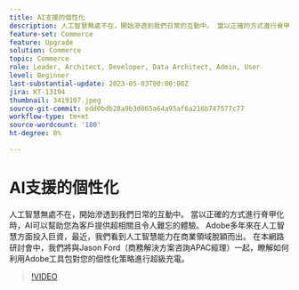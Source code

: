 ```yaml
---
title: AI支援的個性化
description: 人工智慧無處不在，開始滲透到我們日常的互動中。 當以正確的方式進行脊甲化時，AI可以幫助您為客戶提供超相關且令人難忘的體驗。 Adobe多年來在人工智慧方面投入巨資，最近，我們看到人工智慧能力在商業領域脫穎而出。 在本網路研討會中，我們將與Jason Ford（商務解決方案咨詢APAC經理）一起，瞭解如何利用Adobe工具包對您的個性化策略進行超級充電。
feature-set: Commerce
feature: Upgrade
solution: Commerce
topic: Commerce
role: Leader, Architect, Developer, Data Architect, Admin, User
level: Beginner
last-substantial-update: 2023-05-03T00:00:00Z
jira: KT-13194
thumbnail: 3419107.jpeg
source-git-commit: edd0bdb28a9b3d065a64a95af6a216b747577c77
workflow-type: tm+mt
source-wordcount: '180'
ht-degree: 0%

---
```



# AI支援的個性化

人工智慧無處不在，開始滲透到我們日常的互動中。 當以正確的方式進行脊甲化時，AI可以幫助您為客戶提供超相關且令人難忘的體驗。 Adobe多年來在人工智慧方面投入巨資，最近，我們看到人工智慧能力在商業領域脫穎而出。 在本網路研討會中，我們將與Jason Ford（商務解決方案咨詢APAC經理）一起，瞭解如何利用Adobe工具包對您的個性化策略進行超級充電。

>[!VIDEO](https://video.tv.adobe.com/v/3419107/?learn=on)
